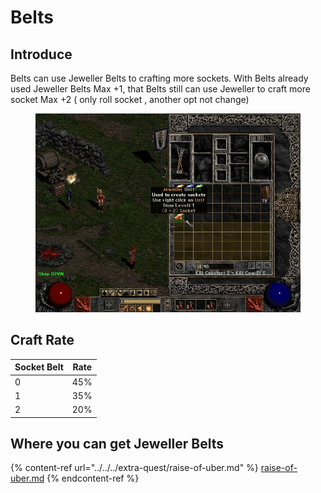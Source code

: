 # Belts

## Introduce

Belts can use Jeweller Belts to crafting more sockets. With Belts already used Jeweller Belts Max +1, that Belts still can use Jeweller to craft more socket Max +2 ( only roll socket , another opt not change)

<figure><img src="../../../.gitbook/assets/image (55).png" alt=""><figcaption></figcaption></figure>

## Craft Rate

| Socket Belt | Rate |
| ----------- | ---- |
| 0           | 45%  |
| 1           | 35%  |
| 2           | 20%  |



## Where you can get Jeweller Belts

{% content-ref url="../../../extra-quest/raise-of-uber.md" %}
[raise-of-uber.md](../../../extra-quest/raise-of-uber.md)
{% endcontent-ref %}
